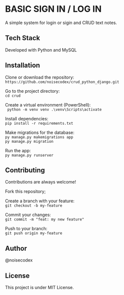 # BASIC SIGN IN / LOG IN
A simple system for login or sigin and CRUD text notes.

## Tech Stack

Developed with Python and MySQL

## Installation

Clone or download the repository:  
`https://github.com/noisecodex/crud_python_django.git`

Go to the project directory:  
`cd crud`

Create a virtual environment (PowerShell):  
` python -m venv venv
  .\venv\Scripts\activate`

Install dependencies:  
`pip install -r requirements.txt`

Make migrations for the database:  
`py manage.py makemigrations app`  
 `py manage.py migration`

Run the app:  
`py manage.py runserver`

## Contributing
Contributions are always welcome!

Fork this repository;

Create a branch with your feature:  
`git checkout -b my-feature`

Commit your changes:  
`git commit -m "feat: my new feature"`

Push to your branch:  
`git push origin my-feature `

## Author
@noisecodex

## License
This project is under MIT License.
